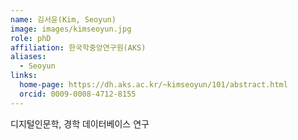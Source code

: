 ```yaml
---
name: 김서윤(Kim, Seoyun)
image: images/kimseoyun.jpg
role: phD
affiliation: 한국학중앙연구원(AKS)
aliases:
  - Seoyun
links:
  home-page: https://dh.aks.ac.kr/~kimseoyun/101/abstract.html
  orcid: 0009-0008-4712-8155
---
```

디지털인문학, 경학 데이터베이스 연구
